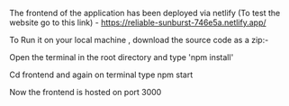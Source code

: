  The frontend of the application has been deployed via netlify (To test the website go to this link) - https://reliable-sunburst-746e5a.netlify.app/

To Run it on your local machine , download the source code as a zip:-

Open the terminal in the root directory and type  'npm install'

Cd frontend and again on terminal type npm start

Now the frontend is hosted on port 3000
